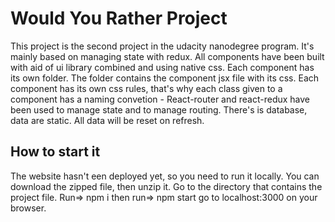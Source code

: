 # Would You Rather Project

This project is the second project in the udacity nanodegree program. It's mainly based on managing state with redux. 
All components have been built with aid of ui library combined and using native css.
Each component has its own folder. The folder contains the component jsx file with its css.
Each component has its own css rules, that's why each class given to a component has a naming convetion <componentName>-<className>
React-router and react-redux have been used to manage state and to manage routing.
There's is database, data are static. All data will be reset on refresh.

## How to start it

The website hasn't een deployed yet, so you need to run it locally.
You can download the zipped file, then unzip it.
Go to the directory that contains the project file. 
Run=> npm i 
  then run=> npm start
  go to localhost:3000 on your browser.

